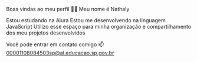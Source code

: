 Boas vindas ao meu perfil 💙💙
Meu nome é Nathaly

Estou estudando na Alura
Estou me desenvolvendo na linguagem JavaScript
Utilizo esse espaço para minha organização e compartilhamento dos meu projetos desenvolvidos

Você pode entrar em contato comigo 📫
00001108084503sp@al.educacao.sp.gov.br
